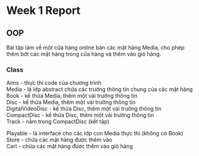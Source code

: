# Week 1 Report

## OOP
Bài tập làm về một cửa hàng online bán các mặt hàng Media, cho phép thêm bớt các mặt hàng trong cửa hàng và thêm vào giỏ hàng.

### Class 
Aims - thực thi code của chương trình <br>
Media - là lớp abstract chứa các trường thông tin chung của các mặt hàng <br>
Book - kế thừa Media, thêm một vài trường thông tin <br>
Disc - kế thừa Media, thêm một vài trường thông tin <br>
DigitalVideoDisc - kế thừa Disc, thêm một vài trường thông tin <br>
CompactDisc - kế thừa Disc, thêm một vài trường thông tin <br>
Track - nằm trong CompactDisc (kết tập) <br>

Playable - là interface cho các lớp con Media thực thi (không có Book) <br>
Store - chứa các mặt hàng được thêm vào <br>
Cart - chứa các mặt hàng được thêm vào giỏ hàng <br>
